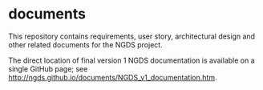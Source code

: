 documents
=========

This repository contains requirements, user story, architectural design and other related documents for the NGDS project.

The direct location of final version 1 NGDS documentation is available on a single GitHub page; see http://ngds.github.io/documents/NGDS_v1_documentation.htm. 